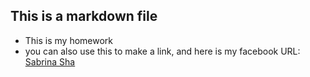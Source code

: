 

## This is a markdown file

* This is my homework
* you can also use this to make a link, and here is my facebook URL:
[Sabrina Sha](https://www.facebook.com/sabrina.sha.1001)